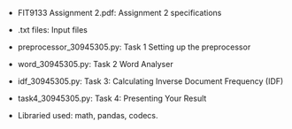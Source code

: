 - FIT9133 Assignment 2.pdf: Assignment 2 specifications
- .txt files: Input files 
- preprocessor_30945305.py: Task 1 Setting up the preprocessor 
- word_30945305.py: Task 2 Word Analyser
- idf_30945305.py: Task 3: Calculating Inverse Document Frequency (IDF)
- task4_30945305.py: Task 4: Presenting Your Result

- Libraried used: math, pandas, codecs. 

